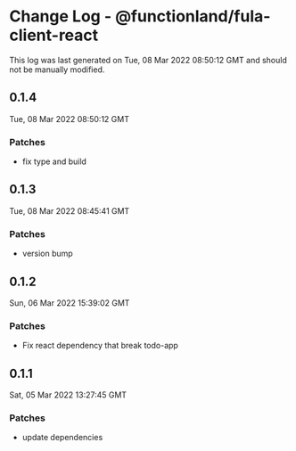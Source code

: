 # Change Log - @functionland/fula-client-react

This log was last generated on Tue, 08 Mar 2022 08:50:12 GMT and should not be manually modified.

## 0.1.4
Tue, 08 Mar 2022 08:50:12 GMT

### Patches

- fix type and build

## 0.1.3
Tue, 08 Mar 2022 08:45:41 GMT

### Patches

- version bump

## 0.1.2
Sun, 06 Mar 2022 15:39:02 GMT

### Patches

- Fix react dependency that break todo-app

## 0.1.1
Sat, 05 Mar 2022 13:27:45 GMT

### Patches

- update dependencies

